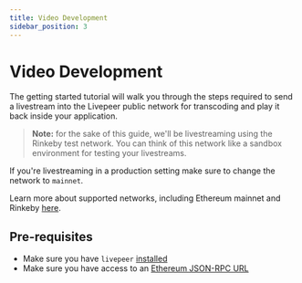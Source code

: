 ```yaml
---
title: Video Development
sidebar_position: 3
---
```


# Video Development

The getting started tutorial will walk you through the steps required to send a livestream into the Livepeer public network for transcoding and play it back inside your application.

> **Note:** for the sake of this guide, we'll be livestreaming using the Rinkeby test network. You can think of this network like a sandbox environment for testing your livestreams. 

If you're livestreaming in a production setting make sure to change the network to `mainnet`. 

Learn more about supported networks, including Ethereum mainnet and Rinkeby [here](/livepeer-quick-start/connect-to-ethereum#supported-networks).


## Pre-requisites

- Make sure you have `livepeer` [installed](livepeer-quick-start/developing-quick-start/installing-for-development)
- Make sure you have access to an
  [Ethereum JSON-RPC URL](/livepeer-quick-start/connect-to-ethereum)
